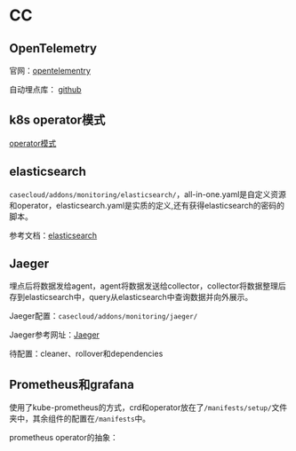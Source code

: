 # CC

## OpenTelemetry

官网：[opentelementry](https://opentelemetry.io)

自动埋点库： [github](https://github.com/open-telemetry/opentelemetry-java-instrumentation)

## k8s operator模式

[operator模式](https://kubernetes.io/zh/docs/concepts/extend-kubernetes/operator/)

## elasticsearch

`casecloud/addons/monitoring/elasticsearch/`，all-in-one.yaml是自定义资源和operator，elasticsearch.yaml是实质的定义,还有获得elasticsearch的密码的脚本。

参考文档：[elasticsearch](https://www.elastic.co/guide/en/cloud-on-k8s/current/k8s-deploy-elasticsearch.html)

## Jaeger

埋点后将数据发给agent，agent将数据发送给collector，collector将数据整理后存到elasticsearch中，query从elasticsearch中查询数据并向外展示。

Jaeger配置：`casecloud/addons/monitoring/jaeger/`

Jaeger参考网址：[Jaeger](https://www.jaegertracing.io/docs/1.23/operator/)

待配置：cleaner、rollover和dependencies

## Prometheus和grafana

使用了kube-prometheus的方式，crd和operator放在了`/manifests/setup/`文件夹中，其余组件的配置在`/manifests`中。

prometheus operator的抽象：[]()

